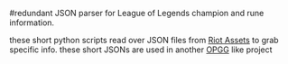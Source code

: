 #redundant JSON parser for League of Legends champion and rune information.

these short python scripts read over JSON files from [Riot Assets](https://developer.riotgames.com/docs/lol) to grab specific info. these short JSONs are used in another [OPGG](https://www.op.gg/champions/gragas/build) like project
